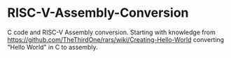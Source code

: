 # RISC-V-Assembly-Conversion
C code and RISC-V Assembly conversion.
Starting with knowledge from https://github.com/TheThirdOne/rars/wiki/Creating-Hello-World converting "Hello World" in C to assembly.

